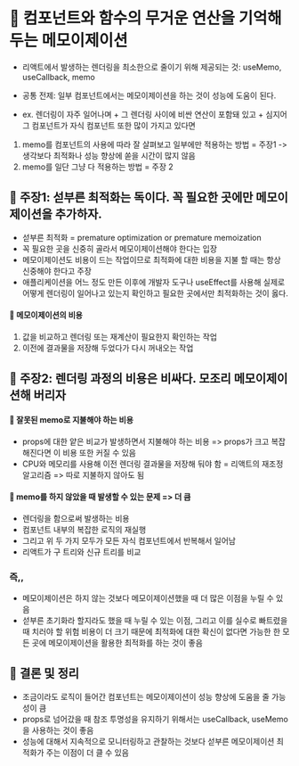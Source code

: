 # 🎁 컴포넌트와 함수의 무거운 연산을 기억해 두는 메모이제이션

- 리액트에서 발생하는 렌더링을 최소한으로 줄이기 위해 제공되는 것: useMemo, useCallback, memo

- 공통 전제: 일부 컴포넌트에서는 메모이제이션을 하는 것이 성능에 도움이 된다.
- ex. 렌더링이 자주 일어나며 + 그 렌더링 사이에 비싼 연산이 포함돼 있고 + 심지어 그 컴포넌트가 자식 컴포넌트 또한 많이 가지고 있다면

1. memo를 컴포넌트의 사용에 따라 잘 살펴보고 일부에만 적용하는 방법 = 주장1 -> 생각보다 최적화나 성능 향상에 쏟을 시간이 많지 않음
2. memo를 일단 그냥 다 적용하는 방법 = 주장 2

## 🧸 주장1: 섣부른 최적화는 독이다. 꼭 필요한 곳에만 메모이제이션을 추가하자.

- 섣부른 최적화 = premature optimization or premature memoization
- 꼭 필요한 곳을 신중히 골라서 메모이제이션해야 한다는 입장
- 메모이제이션도 비용이 드는 작업이므로 최적화에 대한 비용을 지불 할 때는 항상 신중해야 한다고 주장
- 애플리케이션을 어느 정도 만든 이후에 개발자 도구나 useEffect를 사용해 실제로 어떻게 렌더링이 일어나고 있는지 확인하고 필요한 곳에서만 최적화하는 것이 옳다.

#### 🤔 메모이제이션의 비용

1. 값을 비교하고 렌더링 또는 재계산이 필요한지 확인하는 작업
2. 이전에 결과물을 저장해 두었다가 다시 꺼내오는 작업

## 🧸 주장2: 렌더링 과정의 비용은 비싸다. 모조리 메모이제이션해 버리자

#### 🤔 잘못된 memo로 지불해야 하는 비용

- props에 대한 얕은 비교가 발생하면서 지불해야 하는 비용 => props가 크고 복잡해진다면 이 비용 또한 커질 수 있음
- CPU와 메모리를 사용해 이전 렌더링 결과물을 저장해 둬야 함 = 리액트의 재조정 알고리즘 => 따로 지불하지 않아도 됨

#### 🤔 memo를 하지 않았을 때 발생할 수 있는 문제 => 더 큼

- 렌더링을 함으로써 발생하는 비용
- 컴포넌트 내부의 복잡한 로직의 재실행
- 그리고 위 두 가지 모두가 모든 자식 컴포넌트에서 반복해서 일어남
- 리액트가 구 트리와 신규 트리를 비교

### 즉,,

- 메모이제이션은 하지 않는 것보다 메모이제이션했을 때 더 많은 이점을 누릴 수 있음
- 섣부른 초기화라 할지라도 했을 때 누릴 수 있는 이점, 그리고 이를 실수로 빠트렸을 때 치러야 할 위험 비용이 더 크기 때문에 최적화에 대한 확신이 없다면 가능한 한 모든 곳에 메모이제이션을 활용한 최적화를 하는 것이 좋음

## 🧸 결론 및 정리

- 조금이라도 로직이 들어간 컴포넌트는 메모이제이션이 성능 향상에 도움을 줄 가능성이 큼
- props로 넘어갔을 때 참조 투명성을 유지하기 위해서는 useCallback, useMemo을 사용하는 것이 좋음
- 성능에 대해서 지속적으로 모니터링하고 관찰하는 것보다 섣부른 메모이제이션 최적화가 주는 이점이 더 클 수 있음
